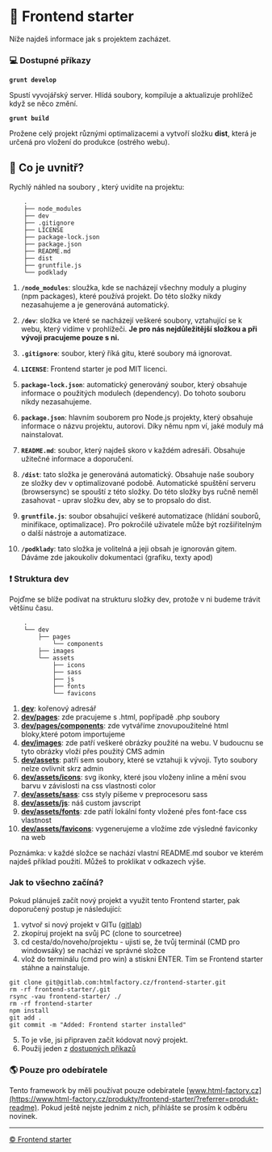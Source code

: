 # 🚀 Frontend starter

Níže najdeš informace jak s projektem zacházet.

### 💻 Dostupné příkazy

**`grunt develop`**

Spustí vyvojářský server. Hlídá soubory, kompiluje a aktualizuje prohlížeč když se něco změní.

**`grunt build`**

Prožene celý projekt různými optimalizacemi a vytvoří složku **dist**, která je určená pro vložení do produkce (ostrého webu).

## 🧐 Co je uvnitř?

Rychlý náhled na soubory , který uvidíte na projektu:

    	.
    	├── node_modules
    	├── dev
    	├── .gitignore
    	├── LICENSE
    	├── package-lock.json
    	├── package.json
    	├── README.md
    	├── dist
    	├── gruntfile.js
    	└── podklady

1. **`/node_modules`**: sloužka, kde se nacházejí všechny moduly a pluginy (npm packages), které používá projekt. Do této složky nikdy nezasahujeme a je generováná automatický.

2. **`/dev`**: složka ve které se nacházejí veškeré soubory, vztahující se k webu, který vidíme v prohlížeči. **Je pro nás nejdůležitější složkou a při vývoji pracujeme pouze s ni.**

3. **`.gitignore`**: soubor, který říká gitu, které soubory má ignorovat.

4. **`LICENSE`**: Frontend starter je pod MIT licenci.

5. **`package-lock.json`**: automatický generováný soubor, který obsahuje informace o použitých modulech (dependency). Do tohoto souboru nikdy nezasahujeme.

6. **`package.json`**: hlavním souborem pro Node.js projekty, který obsahuje informace o názvu projektu, autorovi. Díky němu npm ví, jaké moduly má nainstalovat.

7. **`README.md`**: soubor, který najdeš skoro v každém adresáři. Obsahuje užitečné informace a doporučení.

8. **`/dist`**: tato složka je generováná automatický. Obsahuje naše soubory ze složky dev v optimalizované podobě. Automatické spuštění serveru (browsersync) se spouští z této složky. Do této složky bys ručně neměl zasahovat - uprav složku dev, aby se to propsalo do dist.

9. **`gruntfile.js`**: soubor obsahujicí veškeré automatizace (hlídání souborů, minifikace, optimalizace). Pro pokročilé uživatele může být rozšiřitelným o další nástroje a automatizace.

10. **`/podklady`**: tato složka je volitelná a jeji obsah je ignorován gitem. Dáváme zde jakoukoliv dokumentaci (grafiku, texty apod)

### ❗️ Struktura dev

Pojďme se blíže podívat na strukturu složky dev, protože v ni budeme trávit většinu času.

    	.
    	└── dev
    		├── pages
    			└── components
    		├── images
    		└── assets
    			├── icons
    			├── sass
    			├── js
    			├── fonts
    			└── favicons

1. **[dev](./dev)**: kořenový adresář
2. **[dev/pages](./dev/pages)**: zde pracujeme s .html, popřípadě .php soubory
3. **[dev/pages/components](./dev/pages/components)**: zde vytváříme znovupoužitelné html bloky,které potom importujeme
4. **[dev/images](./dev/images)**: zde patří veškeré obrázky použité na webu. V budoucnu se tyto obrázky vloží přes použitý CMS admin
5. **[dev/assets](./dev/assets)**: patří sem soubory, které se vztahuji k vývoji. Tyto soubory nelze ovlivnit skrz admin
6. **[dev/assets/icons](./dev/assets/icons)**: svg ikonky, které jsou vloženy inline a mění svou barvu v závislosti na css vlastnosti color
7. **[dev/assets/sass](./dev/assets/sass)**: css styly píšeme v preprocesoru sass
8. **[dev/assets/js](./dev/assets/js)**: náš custom javscript
9. **[dev/assets/fonts](./dev/assets/fonts)**: zde patří lokální fonty vložené přes font-face css vlastnost
10. **[dev/assets/favicons](./dev/assets/favicons)**: vygenerujeme a vložíme zde výsledné faviconky na web

Poznámka: v každé složce se nachází vlastní README.md soubor ve kterém najdeš příklad použití. Můžeš to proklikat v odkazech výše.

### Jak to všechno začíná?

Pokud plánuješ začít nový projekt a využit tento Frontend starter, pak doporučený postup je následující:

1. vytvoř si nový projekt v GITu ([gitlab](https://gitlab.com/))
2. zkopíruj projekt na svůj PC (clone to sourcetree)
3. cd cesta/do/noveho/projektu - ujisti se, že tvůj terminál (CMD pro windowsáky) se nachází ve správné složce
4. vlož do terminálu (cmd pro win) a stiskni ENTER. Tím se Frontend starter stáhne a nainstaluje.

```
git clone git@gitlab.com:htmlfactory.cz/frontend-starter.git
rm -rf frontend-starter/.git
rsync -vau frontend-starter/ ./
rm -rf frontend-starter
npm install
git add .
git commit -m "Added: Frontend starter installed"
```

5. To je vše, jsi připraven začít kódovat nový projekt.
6. Použij jeden z [dostupných příkazů](https://gitlab.com/htmlfactory.cz/frontend-starter#-dostupn%C3%A9-p%C5%99%C3%ADkazy)

### 🌎 Pouze pro odebíratele

Tento framework by měli používat pouze odebíratele [www.html-factory.cz](https://www.html-factory.cz/produkty/frontend-starter/?referrer=produkt-readme). Pokud ještě nejste jednim z nich, přihlášte se prosím k odběru novinek.

---

[© Frontend starter](https://www.html-factory.cz/produkty/frontend-starter/?referrer=produkt-readme)
